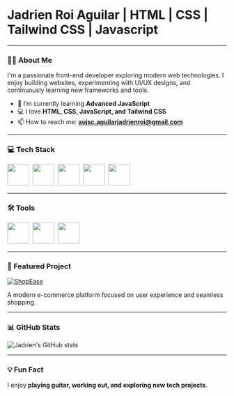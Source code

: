 # Jadrien Roi Aguilar | HTML | CSS | Tailwind CSS | Javascript

---

### 👨‍💻 About Me

I'm a passionate front-end developer exploring modern web technologies. I enjoy building websites, experimenting with UI/UX designs, and continuously learning new frameworks and tools.

- 🌱 I’m currently learning **Advanced JavaScript**
- 💻 I love **HTML, CSS, JavaScript, and Tailwind CSS**
- 📫 How to reach me: **aujsc.aguilarjadrienroi@gmail.com**

---

### 💻 Tech Stack
<p align="left">
  <img src="https://skillicons.dev/icons?i=html" width="50" height="50"/>&nbsp;
  <img src="https://skillicons.dev/icons?i=css" width="50" height="50"/>&nbsp;
  <img src="https://skillicons.dev/icons?i=tailwind" width="50" height="50"/>&nbsp;
  <img src="https://skillicons.dev/icons?i=javascript" width="50" height="50"/>&nbsp;
  <img src="https://skillicons.dev/icons?i=php" width="50" height="50"/>&nbsp;
</p>

---

### 🛠️ Tools

<p align="left">
  <img src="https://skillicons.dev/icons?i=vscode" width="50" height="50"/>&nbsp;
  <img src="https://skillicons.dev/icons?i=figma" width="50" height="50"/>&nbsp;
  <img src="https://skillicons.dev/icons?i=visualstudio" width="50" height="50"/>&nbsp;
</p>

---

### 🚀 Featured Project

[![ShopEase](https://img.shields.io/badge/ShopEase-Ecommerce-blue?style=for-the-badge&logo=shopify&logoColor=white)](https://shop-ease.wuaze.com)

A modern e-commerce platform focused on user experience and seamless shopping.

---

### 📊 GitHub Stats

![Jadrien's GitHub stats](https://github-readme-stats.vercel.app/api?username=jadrienoofy&show_icons=true&theme=radical)

---

### 💡 Fun Fact

I enjoy **playing guitar, working out, and exploring new tech projects**.

